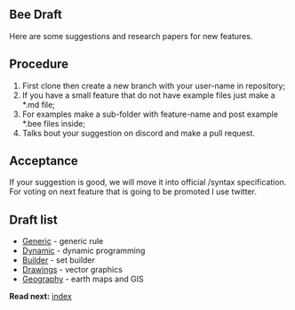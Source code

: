 ## Bee Draft

Here are some suggestions and research papers for new features.

## Procedure
1. First clone then create a new branch with your user-name in repository;
2. If you have a small feature that do not have example files just make a *.md file;
3. For examples make a sub-folder with feature-name and post example *.bee files inside;
4. Talks bout your suggestion on discord and make a pull request.

## Acceptance

If your suggestion is good, we will move it into official /syntax specification.   
For voting on next feature that is going to be promoted I use twitter.

## Draft list

* [Generic](generic.md) - generic rule
* [Dynamic](dynamic.md) - dynamic programming
* [Builder](builder.md) - set builder
* [Drawings](drawings.md)   - vector graphics
* [Geography](geography.md) - earth maps and GIS

**Read next:** [index](../index.md)